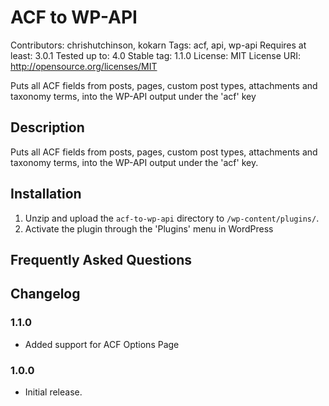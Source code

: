 # ACF to WP-API
Contributors: chrishutchinson, kokarn
Tags: acf, api, wp-api
Requires at least: 3.0.1
Tested up to: 4.0
Stable tag: 1.1.0
License: MIT
License URI: http://opensource.org/licenses/MIT

Puts all ACF fields from posts, pages, custom post types, attachments and taxonomy terms, into the WP-API output under the 'acf' key

## Description

Puts all ACF fields from posts, pages, custom post types, attachments and taxonomy terms, into the WP-API output under the 'acf' key.

## Installation

1. Unzip and upload the `acf-to-wp-api` directory to `/wp-content/plugins/`.
2. Activate the plugin through the 'Plugins' menu in WordPress

## Frequently Asked Questions

## Changelog

### 1.1.0
* Added support for ACF Options Page

### 1.0.0

* Initial release.
